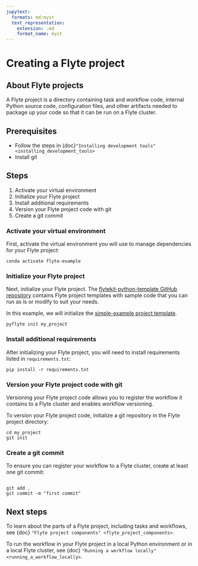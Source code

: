 ```yaml
---
jupytext:
  formats: md:myst
  text_representation:
    extension: .md
    format_name: myst
---
```


# Creating a Flyte project

## About Flyte projects

A Flyte project is a directory containing task and workflow code, internal Python source code, configuration files, and other artifacts needed to package up your code so that it can be run on a Flyte cluster.

## Prerequisites

* Follow the steps in {doc}`"Installing development tools" <installing_development_tools>`
* Install git

## Steps

1. Activate your virtual environment
1. Initialize your Flyte project
1. Install additional requirements
1. Version your Flyte project code with git
1. Create a git commit

### Activate your virtual environment

First, activate the virtual environment you will use to manage dependencies for your Flyte project:

```{prompt} bash $
conda activate flyte-example
```

### Initialize your Flyte project

Next, initialize your Flyte project. The [flytekit-python-template GitHub repository](https://github.com/flyteorg/flytekit-python-template) contains Flyte project templates with sample code that you can run as is or modify to suit your needs.

In this example, we will initialize the [simple-example project template](https://github.com/flyteorg/flytekit-python-template/tree/main/simple-example).

```{prompt} bash $
pyflyte init my_project
```

### Install additional requirements

After initializing your Flyte project, you will need to install requirements listed in `requirements.txt`:

```{prompt} bash $
pip install -r requirements.txt
```

### Version your Flyte project code with git

Versioning your Flyte project code allows you to register the workflow it contains to a Flyte cluster and enables workflow versioning.

To version your Flyte project code, initialize a git repository in the Flyte project directory:

```{prompt} bash $
cd my_project
git init
```

### Create a git commit

To ensure you can register your workflow to a Flyte cluster, create at least one git commit:

```{prompt} bash $

git add .
git commit -m "first commit"
```

## Next steps

To learn about the parts of a Flyte project, including tasks and workflows, see {doc} `"Flyte project components" <flyte_project_components>`.

To run the workflow in your Flyte project in a local Python environment or in a local Flyte cluster, see {doc} `"Running a workflow locally" <running_a_workflow_locally>`.
